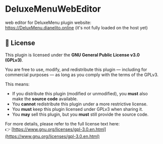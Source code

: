 # DeluxeMenuWebEditor
web editor for DeluxeMenu plugin
website: https://DeluxMenu.dianelito.online (it's not fully loaded on the host yet)

## 📄 License

This plugin is licensed under the **GNU General Public License v3.0 (GPLv3)**.

You are free to use, modify, and redistribute this plugin — including for commercial purposes — as long as you comply with the terms of the GPLv3.

This means:

- If you distribute this plugin (modified or unmodified), you **must** also make the **source code** available.
- You **cannot** redistribute this plugin under a more restrictive license.
- You **must** keep this plugin licensed under GPLv3 when sharing it.
- You **may** sell this plugin, but you **must** still provide the source code.

For more details, please refer to the full license text here:  
👉 [https://www.gnu.org/licenses/gpl-3.0.en.html](https://www.gnu.org/licenses/gpl-3.0.en.html)